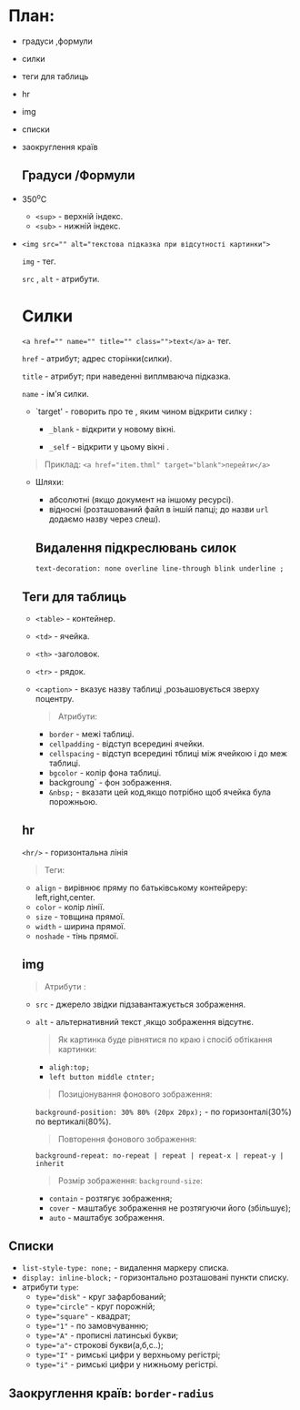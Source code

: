 # План:
* градуси ,формули
* силки
* теги для таблиць
* hr
* img
* списки
* заокруглення країв

  ## Градуси /Формули
* 350<sup>o</sup>C

  * `<sup>` - верхній індекс.
  * `<sub>` - нижній індекс.

* `<img src="" alt="текстова підказка при відсутності картинки">` 

  `img` - тег.

  `src` , `alt` - атрибути.

  # Силки
  `<a href="" name="" title="" class="">text</a>`
  `a`- тег.

  `href` - атрибут; адрес сторінки(силки).

  `title` - атрибут; при наведенні виплмваюча підказка.

  `name` - ім'я силки.

  * `target' - говорить про те , яким чином відкрити силку :
    * `_blank` - відкрити у новому вікні.

    * `_self` - відкрити у цьому вікні .

  >Приклад: 
  `<a href="item.thml" target="blank">перейти</a>`
  * Шляхи:
    * абсолютні (якщо документ на іншому ресурсі).
    * відносні (розташований файл в іншій папці; до назви `url` додаємо назву через слеш).
    
    ## Видалення підкреслювань силок
    `text-decoration: none overline line-through blink underline ;`

  ## Теги для таблиць
  * `<table>` - контейнер.
  * `<td>` - ячейка.
  * `<th>` -заголовок.
  * `<tr>` - рядок.
  * `<caption>` - вказує назву таблиці ,розьашовується зверху поцентру.

    >Атрибути:

    * `border` - межі таблиці.
    * `cellpadding` - відступ всередині ячейки.
    * `cellspacing` - відступ всередині тблиці між ячейкою і до меж таблиці.
    * `bgcolor` - колір фона таблиці.
    * backgroung` - фон зображення.
    * `&nbsp;` - вказати цей код,якщо потрібно щоб ячейка була порожньою.
    
  ## hr
  `<hr/>` - горизонтальна лінія
  >Теги:
    * `align` - вирівнює пряму по батьківському контейреру: left,right,center.
    * `color` - колір лінії.
    * `size` - товщина прямої.
    * `width` - ширина прямої.
    * `noshade` - тінь прямої.
   
    

  ## img
    >Атрибути :
    * `src` - джерело звідки підзавантажується зображення.
    * `alt` - альтернативний текст ,якщо зображення відсутнє.

      >Як картинка буде рівнятися по краю і спосіб обтікання картинки:
        * `aligh:top;` 
        * `left button middle ctnter;`
    
      >Позиціонування фонового зображення:

      `background-position: 30% 80% (20px 20px);`  - по горизонталі(30%) по вертикалі(80%).

      >Повторення фонового зображення:

      `background-repeat: no-repeat | repeat | repeat-x | repeat-y | inherit `
      >Розмір зображення:
      `background-size`:
      * `contain` - розтягує зображення;
      * `cover` - маштабує зображення не розтягуючи його (збільшує);
      * `auto` - маштабує зображення.
      

## Cписки
 * `list-style-type: none;` - видалення маркеру списка. 
 * `display: inline-block;` - горизонтально розташовані пункти списку.
 * атрибути `type`:
   * `type="disk"` - круг зафарбований;
   * `type="circle"` - круг порожній;
   * `type="square"` - квадрат;
   * `type="1"` - по замовчуванню;
   * `type="A"` - прописні латинські букви;
   * `type="a"`- строкові букви(а,б,с..);
   * `type="I"` - римські цифри у верхньому регістрі;
   * `type="i"` - римські цифри у нижньому регістрі.

## Заокруглення країв: `border-radius`